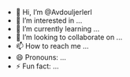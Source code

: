 - 👋 Hi, I’m @Avdouljerlerl
- 👀 I’m interested in ...
- 🌱 I’m currently learning ...
- 💞️ I’m looking to collaborate on ...
- 📫 How to reach me ...
- 😄 Pronouns: ...
- ⚡ Fun fact: ...

<!---
Avdouljerlerl/Avdouljerlerl is a ✨ special ✨ repository because its `README.md` (this file) appears on your GitHub profile.
You can click the Preview link to take a look at your changes.
--->
